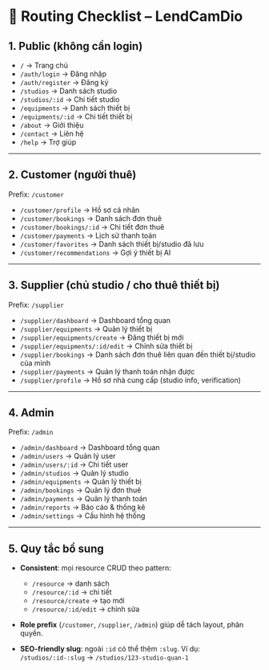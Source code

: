 # 🔗 Routing Checklist – LendCamDio

## 1. Public (không cần login)

* `/` → Trang chủ
* `/auth/login` → Đăng nhập
* `/auth/register` → Đăng ký
* `/studios` → Danh sách studio
* `/studios/:id` → Chi tiết studio
* `/equipments` → Danh sách thiết bị
* `/equipments/:id` → Chi tiết thiết bị
* `/about` → Giới thiệu
* `/contact` → Liên hệ
* `/help` → Trợ giúp

---

## 2. Customer (người thuê)

Prefix: `/customer`

* `/customer/profile` → Hồ sơ cá nhân
* `/customer/bookings` → Danh sách đơn thuê
* `/customer/bookings/:id` → Chi tiết đơn thuê
* `/customer/payments` → Lịch sử thanh toán
* `/customer/favorites` → Danh sách thiết bị/studio đã lưu
* `/customer/recommendations` → Gợi ý thiết bị AI

---

## 3. Supplier (chủ studio / cho thuê thiết bị)

Prefix: `/supplier`

* `/supplier/dashboard` → Dashboard tổng quan
* `/supplier/equipments` → Quản lý thiết bị
* `/supplier/equipments/create` → Đăng thiết bị mới
* `/supplier/equipments/:id/edit` → Chỉnh sửa thiết bị
* `/supplier/bookings` → Danh sách đơn thuê liên quan đến thiết bị/studio của mình
* `/supplier/payments` → Quản lý thanh toán nhận được
* `/supplier/profile` → Hồ sơ nhà cung cấp (studio info, verification)

---

## 4. Admin

Prefix: `/admin`

* `/admin/dashboard` → Dashboard tổng quan
* `/admin/users` → Quản lý user
* `/admin/users/:id` → Chi tiết user
* `/admin/studios` → Quản lý studio
* `/admin/equipments` → Quản lý thiết bị
* `/admin/bookings` → Quản lý đơn thuê
* `/admin/payments` → Quản lý thanh toán
* `/admin/reports` → Báo cáo & thống kê
* `/admin/settings` → Cấu hình hệ thống

---

## 5. Quy tắc bổ sung

* **Consistent**: mọi resource CRUD theo pattern:

  * `/resource` → danh sách
  * `/resource/:id` → chi tiết
  * `/resource/create` → tạo mới
  * `/resource/:id/edit` → chỉnh sửa
* **Role prefix** (`/customer`, `/supplier`, `/admin`) giúp dễ tách layout, phân quyền.
* **SEO-friendly slug**: ngoài `:id` có thể thêm `:slug`.
  Ví dụ: `/studios/:id-:slug` → `/studios/123-studio-quan-1`
